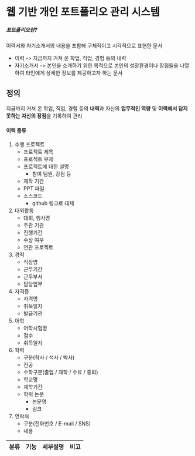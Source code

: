 웹 기반 개인 포트폴리오 관리 시스템
=================

##### 포트폴리오란?
이력서와 자기소개서의 내용을 포함해 구체적이고 시각적으로 표현한 문서
* 이력 -> 지금까지 거쳐 온 학업, 직업, 경험 등의 내력
* 자기소개서 -> 본인을 소개하기 위한 목적으로 본인의 성장환경이나 장점들을 나열하여 타인에게 상세한 정보를 제공하고자 하는 문서

정의
-------
지금까지 거쳐 온 학업, 직업, 경험 등의 **내력**과 자신의 **업무적인 역량** 및 **이력에서 담지 못하는 자신의 장점**을 기록하여 관리


#### 이력 종류

1. 수행 프로젝트
    - 프로젝트 제목
    - 프로젝트 부제
    - 프로젝트에 대한 설명
        * 참여 팀원, 강점 등
    - 제작 기간
    - PPT 파일
    - 소스코드
        * github 링크로 대체
2. 대외활동
    - 대회, 행사명
    - 주관 기관
    - 진행기간
    - 수상 여부
    - 연관 프로젝트
3. 경력
    - 직장명
    - 근무기간
    - 근무부서
    - 담당업무
4. 자격증
    - 자격명
    - 취득일자
    - 발급기관
5. 어학
    - 어학시험명
    - 점수
    - 취득일자
6. 학력
    - 구분(학사 / 석사 / 박사)
    - 전공
    - 수학구분(졸업 / 재학 / 수료 / 중퇴)
    - 학교명
    - 재학기간
    - 학위 논문
        * 논문명
        * 링크
7. 연락처
    - 구분(전화번호 / E-mail / SNS)
    - 내용


|분류|기능|세부설명|비고|
|---|---|---|---|